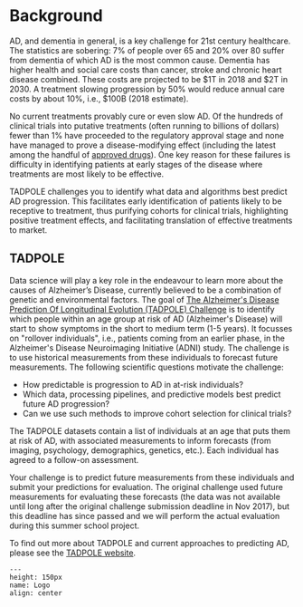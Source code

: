 # Background

AD, and dementia in general, is a key challenge for 21st century healthcare. The statistics are sobering: 7% of people over 65 and 20% over 80 suffer from dementia of which AD is the most common cause. Dementia has higher health and social care costs than cancer, stroke and chronic heart disease combined. These costs are projected to be \$1T in 2018 and \$2T in 2030. A treatment slowing progression by 50% would reduce annual care costs by about 10%, i.e., \$100B (2018 estimate).

No current treatments provably cure or even slow AD. Of the hundreds of clinical trials into putative treatments (often running to billions of dollars) fewer than 1% have proceeded to the regulatory approval stage and none have managed to prove a disease-modifying effect (including the latest among the handful of [approved drugs](https://www.alzforum.org/therapeutics/search?fda_statuses%5B%5D=184&target_types=&therapy_types=&conditions=&keywords-entry=&keywords=#results)). One key reason for these failures is difficulty in identifying patients at early stages of the disease where treatments are most likely to be effective.

TADPOLE challenges you to identify what data and algorithms best predict AD progression. This facilitates early identification of patients likely to be receptive to treatment, thus purifying cohorts for clinical trials, highlighting positive treatment effects, and facilitating translation of effective treatments to market.

## TADPOLE

Data science will play a key role in the endeavour to learn more about the causes of Alzheimer’s Disease, currently believed to be a combination of genetic and environmental factors. The goal of [The Alzheimer's Disease Prediction Of Longitudinal Evolution (TADPOLE) Challenge](https://tadpole.grand-challenge.org/) is to identify which people within an age group at risk of AD (Alzheimer's Disease) will start to show symptoms in the short to medium term (1-5 years). It focusses on "rollover individuals", i.e., patients coming from an earlier phase, in the Alzheimer's Disease Neuroimaging Initiative (ADNI) study. The challenge is to use historical measurements from these individuals to forecast future measurements. The following scientific questions motivate the challenge:

- How predictable is progression to AD in at-risk individuals?
- Which data, processing pipelines, and predictive models best predict future AD progression?
- Can we use such methods to improve cohort selection for clinical trials?

The TADPOLE datasets contain a list of individuals at an age that puts them at risk of AD, with associated measurements to inform forecasts (from imaging, psychology, demographics, genetics, etc.). Each individual has agreed to a follow-on assessment.

Your challenge is to predict future measurements from these individuals and submit your predictions for evaluation. The original challenge used future measurements for evaluating these forecasts (the data was not available until long after the original challenge submission deadline in Nov 2017), but this deadline has since passed and we will perform the actual evaluation during this summer school project.

To find out more about TADPOLE and current approaches to predicting AD, please see the [TADPOLE website](https://tadpole.grand-challenge.org/background/).

```{figure} ../../_static/img/Figure_TrainForecast_new.png
---
height: 150px
name: Logo
align: center
```

